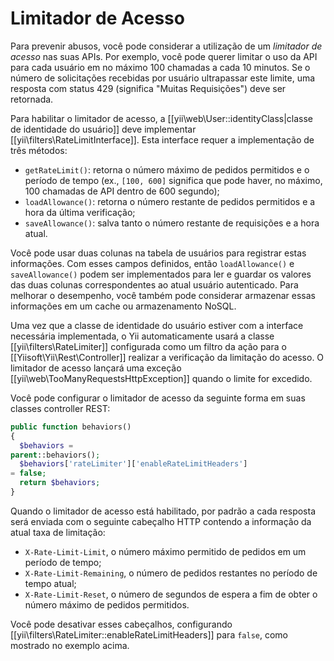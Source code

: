 Limitador de Acesso
=============

Para prevenir abusos, você pode considerar a utilização de um *limitador de acesso* nas suas APIs. Por exemplo, você pode querer limitar o uso da API para cada usuário em no máximo 100 chamadas a cada 10 minutos. Se o número de solicitações recebidas por usuário ultrapassar este limite, uma resposta com status 429 (significa "Muitas Requisições") deve ser retornada.

Para habilitar o limitador de acesso, a [[yii\web\User::identityClass|classe de identidade do usuário]] deve implementar [[yii\filters\RateLimitInterface]]. Esta interface requer a implementação de três métodos:

* `getRateLimit()`: retorna o número máximo de pedidos permitidos e o período de tempo (ex., `[100, 600]` significa que pode haver, no máximo, 100 chamadas de API dentro de 600 segundo);
* `loadAllowance()`: retorna o número restante de pedidos permitidos e a hora da última verificação;
* `saveAllowance()`: salva tanto o número restante de requisições e a hora atual.

Você pode usar duas colunas na tabela de usuários para registrar estas informações. Com esses campos definidos, então `loadAllowance()` e `saveAllowance()` podem ser implementados para ler e guardar os valores das duas colunas correspondentes ao atual usuário autenticado.
Para melhorar o desempenho, você também pode considerar armazenar essas informações em um cache ou armazenamento NoSQL.

Uma vez que a classe de identidade do usuário estiver com a interface necessária implementada, o Yii automaticamente usará a classe [[yii\filters\RateLimiter]] configurada como um filtro da ação para o [[Yiisoft\Yii\Rest\Controller]] realizar a verificação da limitação do acesso. O limitador de acesso lançará uma exceção [[yii\web\TooManyRequestsHttpException]] quando o limite for excedido.

Você pode configurar o limitador de acesso da seguinte forma em suas classes controller REST:

```php
public function behaviors()
{
  $behaviors =
parent::behaviors();
  $behaviors['rateLimiter']['enableRateLimitHeaders']
= false;
  return $behaviors;
}
```

Quando o limitador de acesso está habilitado, por padrão a cada resposta será enviada com o seguinte cabeçalho HTTP contendo a informação da atual taxa de limitação:

* `X-Rate-Limit-Limit`, o número máximo permitido de pedidos em um período de tempo;
* `X-Rate-Limit-Remaining`, o número de pedidos restantes no período de tempo atual;
* `X-Rate-Limit-Reset`, o número de segundos de espera a fim de obter o número máximo de pedidos permitidos.

Você pode desativar esses cabeçalhos, configurando [[yii\filters\RateLimiter::enableRateLimitHeaders]] para `false`, como mostrado no exemplo acima.


